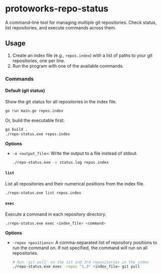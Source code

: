 # protoworks-repo-status

A command-line tool for managing multiple git repositories. Check status, list repositories, and execute commands across them.

## Usage

1.  Create an index file (e.g., `repos.index`) with a list of paths to your git repositories, one per line.
2.  Run the program with one of the available commands.

### Commands

#### Default (git status)

Show the git status for all repositories in the index file.

```bash
go run main.go repos.index
```

Or, build the executable first:

```bash
go build .
./repo-status.exe repos.index
```

**Options**

-   `-o <output_file>`: Write the output to a file instead of stdout.

    ```bash
    ./repo-status.exe -o status.log repos.index
    ```

#### `list`

List all repositories and their numerical positions from the index file.

```bash
./repo-status.exe list repos.index
```

#### `exec`

Execute a command in each repository directory.

```bash
./repo-status.exe exec <index_file> <command>
```

**Options**

-   `-repos <positions>`: A comma-separated list of repository positions to run the command on. If not specified, the command will run on all repositories.

    ```bash
    # Run 'git pull' on the 1st and 3rd repositories in the index
    ./repo-status.exe exec -repos "1,3" <index_file> git pull
    ```
